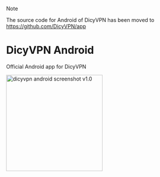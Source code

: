 > [!NOTE]  
> The source code for Android of DicyVPN has been moved to https://github.com/DicyVPN/app


# DicyVPN Android
Official Android app for DicyVPN

<img src="https://github.com/DicyVPN/android-app/assets/11839341/b2ae4ba4-07a6-4f4a-9a25-ae7aac9f1fbd" width="260px" alt="dicyvpn android screenshot v1.0">
